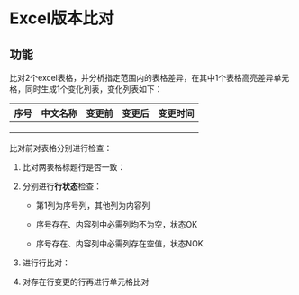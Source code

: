 # Excel版本比对

## 功能
比对2个excel表格，并分析指定范围内的表格差异，在其中1个表格高亮差异单元格，同时生成1个变化列表，变化列表如下：

| 序号 | 中文名称 | 变更前 | 变更后 | 变更时间 |
| ---- | -------- | ------ | ------ | -------- |
|      |          |        |        |          |
|      |          |        |        |          |
|      |          |        |        |          |

比对前对表格分别进行检查：

1. 比对两表格标题行是否一致：

2. 分别进行**行状态**检查：

   - 第1列为序号列，其他列为内容列

   - 序号存在、内容列中必需列均不为空，状态OK
   - 序号存在、内容列中必需列存在空值，状态NOK

3. 进行行比对：

4. 对存在行变更的行再进行单元格比对

